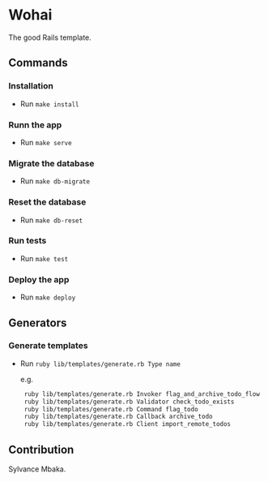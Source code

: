# Wohai
The good Rails template.

## Commands

### Installation

- Run `make install`

### Runn the app

- Run `make serve`

### Migrate the database

- Run `make db-migrate`

### Reset the database

- Run `make db-reset`

### Run tests

- Run `make test`

### Deploy the app

- Run `make deploy`

## Generators

### Generate templates

- Run `ruby lib/templates/generate.rb Type name`

  e.g.

  ```sh
   ruby lib/templates/generate.rb Invoker flag_and_archive_todo_flow
   ruby lib/templates/generate.rb Validator check_todo_exists
   ruby lib/templates/generate.rb Command flag_todo
   ruby lib/templates/generate.rb Callback archive_todo
   ruby lib/templates/generate.rb Client import_remote_todos
  ```

## Contribution
Sylvance Mbaka.
